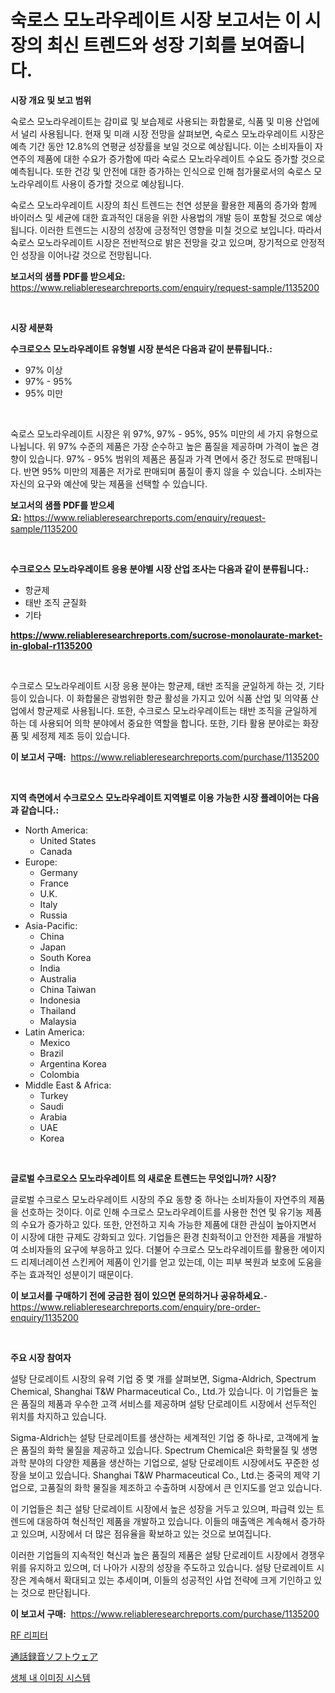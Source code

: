 <p><h1>숙로스 모노라우레이트 시장 보고서는 이 시장의 최신 트렌드와 성장 기회를 보여줍니다.</h1></p><p><strong>시장 개요 및 보고 범위</strong></p>
<p><p>숙로스 모노라우레이트는 감미료 및 보습제로 사용되는 화합물로, 식품 및 미용 산업에서 널리 사용됩니다. 현재 및 미래 시장 전망을 살펴보면, 숙로스 모노라우레이트 시장은 예측 기간 동안 12.8%의 연평균 성장률을 보일 것으로 예상됩니다. 이는 소비자들이 자연주의 제품에 대한 수요가 증가함에 따라 숙로스 모노라우레이트 수요도 증가할 것으로 예측됩니다. 또한 건강 및 안전에 대한 증가하는 인식으로 인해 첨가물로서의 숙로스 모노라우레이트 사용이 증가할 것으로 예상됩니다.</p><p>숙로스 모노라우레이트 시장의 최신 트렌드는 천연 성분을 활용한 제품의 증가와 함께 바이러스 및 세균에 대한 효과적인 대응을 위한 사용법의 개발 등이 포함될 것으로 예상됩니다. 이러한 트렌드는 시장의 성장에 긍정적인 영향을 미칠 것으로 보입니다. 따라서 숙로스 모노라우레이트 시장은 전반적으로 밝은 전망을 갖고 있으며, 장기적으로 안정적인 성장을 이어나갈 것으로 전망됩니다.</p></p>
<p><strong>보고서의 샘플 PDF를 받으세요:</strong> <a href="https://www.reliableresearchreports.com/enquiry/request-sample/1135200">https://www.reliableresearchreports.com/enquiry/request-sample/1135200</a></p>
<p>&nbsp;</p>
<p><strong>시장 세분화</strong></p>
<p><strong>수크로오스 모노라우레이트 유형별 시장 분석은 다음과 같이 분류됩니다.:</strong></p>
<p><ul><li>97% 이상</li><li>97% - 95%</li><li>95% 미만</li></ul></p>
<p>&nbsp;</p>
<p><p>숙로스 모노라우레이트 시장은 위 97%, 97% - 95%, 95% 미만의 세 가지 유형으로 나뉩니다. 위 97% 수준의 제품은 가장 순수하고 높은 품질을 제공하며 가격이 높은 경향이 있습니다. 97% - 95% 범위의 제품은 품질과 가격 면에서 중간 정도로 판매됩니다. 반면 95% 미만의 제품은 저가로 판매되며 품질이 좋지 않을 수 있습니다. 소비자는 자신의 요구와 예산에 맞는 제품을 선택할 수 있습니다.</p></p>
<p><strong>보고서의 샘플 PDF를 받으세요:</strong>&nbsp;<a href="https://www.reliableresearchreports.com/enquiry/request-sample/1135200">https://www.reliableresearchreports.com/enquiry/request-sample/1135200</a></p>
<p>&nbsp;</p>
<p><strong> 수크로오스 모노라우레이트 응용 분야별 시장 산업 조사는 다음과 같이 분류됩니다.:</strong></p>
<p><ul><li>항균제</li><li>태반 조직 균질화</li><li>기타</li></ul></p>
<p><strong><a href="https://www.reliableresearchreports.com/sucrose-monolaurate-market-in-global-r1135200">https://www.reliableresearchreports.com/sucrose-monolaurate-market-in-global-r1135200</a></strong></p>
<p>&nbsp;</p>
<p><p>수크로스 모노라우레이트 시장 응용 분야는 항균제, 태반 조직을 균일하게 하는 것, 기타 등이 있습니다. 이 화합물은 광범위한 항균 활성을 가지고 있어 식품 산업 및 의약품 산업에서 항균제로 사용됩니다. 또한, 수크로스 모노라우레이트는 태반 조직을 균일하게 하는 데 사용되어 의학 분야에서 중요한 역할을 합니다. 또한, 기타 활용 분야로는 화장품 및 세정제 제조 등이 있습니다.</p></p>
<p><strong>이 보고서 구매:</strong>&nbsp; <a href="https://www.reliableresearchreports.com/purchase/1135200">https://www.reliableresearchreports.com/purchase/1135200</a></p>
<p>&nbsp;</p>
<p><strong>지역 측면에서 수크로오스 모노라우레이트 지역별로 이용 가능한 시장 플레이어는 다음과 같습니다.:</strong></p>
<p><ul>
    <li>
        North America:
        <ul>
            <li>United States</li>
            <li>Canada</li>
        </ul>
    </li>
    <li>
        Europe:
        <ul>
            <li>Germany</li>
            <li>France</li>
            <li>U.K.</li>
            <li>Italy</li>
            <li>Russia</li>
        </ul>
    </li>
    <li>
        Asia-Pacific:
        <ul>
            <li>China</li>
            <li>Japan</li>
            <li>South Korea</li>
            <li>India</li>
            <li>Australia</li>
            <li>China Taiwan</li>
            <li>Indonesia</li>
            <li>Thailand</li>
            <li>Malaysia</li>
        </ul>
    </li>
    <li>
        Latin America:
        <ul>
            <li>Mexico</li>
            <li>Brazil</li>
            <li>Argentina Korea</li>
            <li>Colombia</li>
        </ul>
    </li>
    <li>
        Middle East & Africa:
        <ul>
            <li>Turkey</li>
            <li>Saudi</li>
            <li>Arabia</li>
            <li>UAE</li>
            <li>Korea</li>
        </ul>
    </li>
    </ul></p>
<p>&nbsp;</p>
<p><strong>글로벌 수크로오스 모노라우레이트 의 새로운 트렌드는 무엇입니까? 시장?</strong></p>
<p><p>글로벌 수크로스 모노라우레이트 시장의 주요 동향 중 하나는 소비자들이 자연주의 제품을 선호하는 것이다. 이로 인해 수크로스 모노라우레이트를 사용한 천연 및 유기농 제품의 수요가 증가하고 있다. 또한, 안전하고 지속 가능한 제품에 대한 관심이 높아지면서 이 시장에 대한 규제도 강화되고 있다. 기업들은 환경 친화적이고 안전한 제품을 개발하여 소비자들의 요구에 부응하고 있다. 더불어 수크로스 모노라우레이트를 활용한 에이지드 리제너레이션 스킨케어 제품이 인기를 얻고 있는데, 이는 피부 복원과 보호에 도움을 주는 효과적인 성분이기 때문이다.</p></p>
<p><strong>이 보고서를 구매하기 전에 궁금한 점이 있으면 문의하거나 공유하세요.</strong>- <a href="https://www.reliableresearchreports.com/enquiry/pre-order-enquiry/1135200">https://www.reliableresearchreports.com/enquiry/pre-order-enquiry/1135200</a></p>
<p>&nbsp;</p>
<p><strong>주요 시장 참여자</strong></p>
<p><p>설탕 단로레이트 시장의 유력 기업 중 몇 개를 살펴보면, Sigma-Aldrich, Spectrum Chemical, Shanghai T&W Pharmaceutical Co., Ltd.가 있습니다. 이 기업들은 높은 품질의 제품과 우수한 고객 서비스를 제공하며 설탕 단로레이트 시장에서 선두적인 위치를 차지하고 있습니다.</p><p>Sigma-Aldrich는 설탕 단로레이트를 생산하는 세계적인 기업 중 하나로, 고객에게 높은 품질의 화학 물질을 제공하고 있습니다. Spectrum Chemical은 화학물질 및 생명과학 분야의 다양한 제품을 생산하는 기업으로, 설탕 단로레이트 시장에서도 꾸준한 성장을 보이고 있습니다. Shanghai T&W Pharmaceutical Co., Ltd.는 중국의 제약 기업으로, 고품질의 화학 물질을 제조하고 수출하며 시장에서 큰 인지도를 얻고 있습니다.</p><p>이 기업들은 최근 설탕 단로레이트 시장에서 높은 성장을 거두고 있으며, 파급력 있는 트렌드에 대응하여 혁신적인 제품을 개발하고 있습니다. 이들의 매출액은 계속해서 증가하고 있으며, 시장에서 더 많은 점유율을 확보하고 있는 것으로 보여집니다.</p><p>이러한 기업들의 지속적인 혁신과 높은 품질의 제품은 설탕 단로레이트 시장에서 경쟁우위를 유지하고 있으며, 더 나아가 시장의 성장을 주도하고 있습니다. 설탕 단로레이트 시장은 계속해서 확대되고 있는 추세이며, 이들의 성공적인 사업 전략에 크게 기인하고 있는 것으로 판단됩니다.</p></p>
<p><strong>이 보고서 구매:</strong>&nbsp;&nbsp;<a href="https://www.reliableresearchreports.com/purchase/1135200">https://www.reliableresearchreports.com/purchase/1135200</a></p>
<p><p><a href="https://medium.com/@johnsonlowe2023_38650/rf-%EB%A6%AC%ED%94%BC%ED%84%B0-%EC%8B%9C%EC%9E%A5%EC%9D%80-2031%EB%85%84%EA%B9%8C%EC%A7%80%EC%9D%98-%EC%8B%9C%EC%9E%A5-%EC%A0%90%EC%9C%A0%EC%9C%A8-%ED%81%AC%EA%B8%B0-%EB%B0%8F-%EC%98%88%EC%83%81-%EC%98%88%EC%B8%A1%EC%97%90-%EC%B4%88%EC%A0%90%EC%9D%84-%EB%A7%9E%EC%B6%94%EA%B3%A0-%EC%9E%88%EC%8A%B5%EB%8B%88%EB%8B%A4-9282660c7aa4">RF 리피터</a></p><p><a href="https://medium.com/@jacobkelly525/%E3%82%B3%E3%83%BC%E3%83%AB%E9%8C%B2%E9%9F%B3%E3%82%BD%E3%83%95%E3%83%88%E3%82%A6%E3%82%A7%E3%82%A2%E5%B8%82%E5%A0%B4%E5%88%86%E6%9E%90-%E3%81%9D%E3%81%AEcagr-%E5%B8%82%E5%A0%B4%E3%82%BB%E3%82%B0%E3%83%A1%E3%83%B3%E3%83%86%E3%83%BC%E3%82%B7%E3%83%A7%E3%83%B3-%E3%81%8A%E3%82%88%E3%81%B3%E3%82%B0%E3%83%AD%E3%83%BC%E3%83%90%E3%83%AB%E7%94%A3%E6%A5%AD%E6%A6%82%E8%A6%81-7d48e966a804">通話録音ソフトウェア</a></p><p><a href="https://medium.com/@wilsoniehn789562023/%EC%9D%B8-%EB%B9%84%EB%B3%B4-%EC%9D%B4%EB%AF%B8%EC%A7%95-%EC%8B%9C%EC%8A%A4%ED%85%9C-%EC%8B%9C%EC%9E%A5-%EA%B7%9C%EB%AA%A8%EB%8A%94-%EA%B8%80%EB%A1%9C%EB%B2%8C-%EC%82%B0%EC%97%85%EC%97%90%EC%84%9C-%EA%B0%80%EC%9E%A5-%EC%A2%8B%EC%9D%80-%EB%A7%88%EC%BC%80%ED%8C%85-%EC%B1%84%EB%84%90%EC%9D%84-%EB%B3%B4%EC%97%AC%EC%A4%8D%EB%8B%88%EB%8B%A4-bc6b3d7cf91f">생체 내 이미징 시스템</a></p></p>